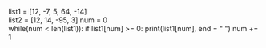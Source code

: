 list1 = [12, -7, 5, 64, -14]  
 list2 = [12, 14, -95, 3] 
num = 0     
while(num < len(list1)): 
    if list1[num] >= 0: 
        print(list1[num], end = " ") 
    num += 1
